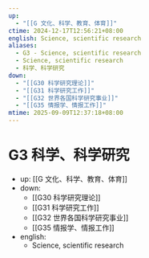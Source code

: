 ```yaml
---
up:
  - "[[G 文化、科学、教育、体育]]"
ctime: 2024-12-17T12:56:21+08:00
english: Science, scientific research
aliases:
  - G3 - Science, scientific research
  - Science, scientific research
  - 科学、科学研究
down:
  - "[[G30 科学研究理论]]"
  - "[[G31 科学研究工作]]"
  - "[[G32 世界各国科学研究事业]]"
  - "[[G35 情报学、情报工作]]"
mtime: 2025-09-09T12:37:18+08:00
---
```


# G3 科学、科学研究

- up: [[G 文化、科学、教育、体育]]
- down:
	- [[G30 科学研究理论]]
	- [[G31 科学研究工作]]
	- [[G32 世界各国科学研究事业]]
	- [[G35 情报学、情报工作]]
- english:
	- Science, scientific research
